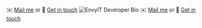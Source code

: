 :envelope: [Mail me](mailto:Michael.Eder@liwest.at?subject=[GitHub]%20EnvyIT)   or
:handshake: [Get in touch](https://www.linkedin.com/in/michaeleder-se) 
<img alt="EnvyIT Developer Bio" src="https://i.imgur.com/S8d1deY.jpg">
:envelope: [Mail me](mailto:Michael.Eder@liwest.at?subject=[GitHub]%20EnvyIT)    or
:handshake: [Get in touch](https://www.linkedin.com/in/michaeleder-se) 

